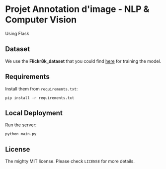 # Projet Annotation d'image - NLP & Computer Vision

Using  Flask

## Dataset

We use the **Flickr8k_dataset** that you could find [here](https://github.com/jbrownlee/Datasets/releases/download/Flickr8k/Flickr8k_Dataset.zip) for training the model.


## Requirements

Install them from `requirements.txt`:

    pip install -r requirements.txt

## Local Deployment

Run the server:

    python main.py

## License

The mighty MIT license. Please check `LICENSE` for more details.